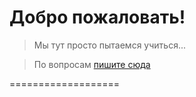 # Добро пожаловать!

> Мы тут просто пытаемся учиться...

> По вопросам <a href="https://t.me/slyalike">пишите сюда</a>

===================

